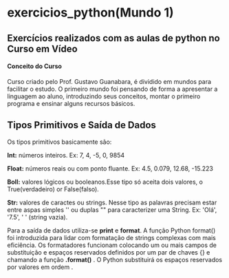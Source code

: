 # exercicios_python(Mundo 1)
## Exercícios realizados com as aulas de python no Curso em Vídeo

#### Conceito do Curso
Curso criado pelo Prof. Gustavo Guanabara, é dividido em mundos para facilitar o estudo. O primeiro mundo foi pensando de forma a apresentar a linguagem ao aluno, introduzindo seus conceitos, montar o primeiro programa e ensinar alguns recursos básicos.

## Tipos Primitivos e Saída de Dados

Os tipos primitivos basicamente são: 

****Int:**** números inteiros. Ex: 7, 4, -5, 0, 9854

****Float:**** números reais ou com ponto fluante. Ex: 4.5, 0.079, 12.68, -15.223

****Boll:**** valores lógicos ou booleanos.Esse tipo só aceita dois valores, o True(verdadeiro) or False(falso). 

****Str:**** valores de caractes ou strings. Nesse tipo as palavras precisam estar entre aspas simples '' ou duplas "" para caracterizer uma String. Ex: 'Olá', '7.5',  ' ' (string vazia). 

Para a saída de dados utiliza-se ****print**** e ****format****. A função Python format() foi introduzida para lidar com formatação de strings complexas com mais eficiência. Os formatadores funcionam colocando um ou mais campos de substituição e espaços reservados definidos por um par de chaves {} e chamando a função ****.format()**** . O Python substituirá os espaços reservados por valores em ordem . 
